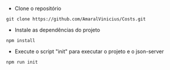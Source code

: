 * Clone o repositório
```
git clone https://github.com/AmaralVinicius/Costs.git
```
* Instale as dependências do projeto
```
npm install
```
* Execute o script "init" para executar o projeto e o json-server
```
npm run init
```
